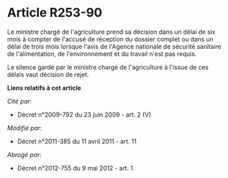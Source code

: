 # Article R253-90

Le ministre chargé de l'agriculture prend sa décision dans un délai de six mois à compter de l'accusé de réception du dossier
complet ou dans un délai de trois mois lorsque l'avis de l'Agence nationale de sécurité sanitaire de l'alimentation, de
l'environnement et du travail n'est pas requis. 

Le silence gardé par le ministre chargé de l'agriculture à l'issue de ces délais vaut décision de rejet.

**Liens relatifs à cet article**

_Cité par_:

  - Décret n°2009-792 du 23 juin 2009 - art. 2 (V)

_Modifié par_:

  - Décret n°2011-385 du 11 avril 2011 - art. 11

_Abrogé par_:

  - Décret n°2012-755 du 9 mai 2012 - art. 1
